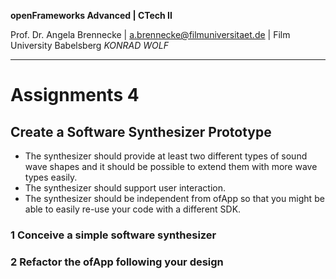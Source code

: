 <!-- ---  
title: openFrameworks Advanced
author: Angela Brennecke
affiliation: Film University Babelsberg KONRAD WOLF
date: Winter term 2019/20
---   -->
**openFrameworks Advanced | CTech II**

Prof. Dr. Angela Brennecke | a.brennecke@filmuniversitaet.de | Film University Babelsberg *KONRAD WOLF*

---

# Assignments 4

## Create a Software Synthesizer Prototype

- The synthesizer should provide at least two different types of sound wave shapes and it should be possible to extend them with more wave types easily. 
- The synthesizer should support user interaction. 
- The synthesizer should be independent from ofApp so that you might be able to easily re-use your code with a different SDK.

### 1 Conceive a simple software synthesizer 

### 2 Refactor the ofApp following your design